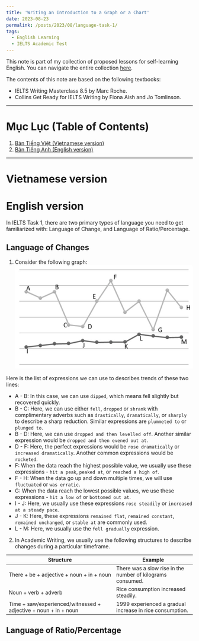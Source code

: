 ```yaml
---
title: 'Writing an Introduction to a Graph or a Chart'
date: 2023-08-23
permalink: /posts/2023/08/language-task-1/
tags:
  - English Learning
  - IELTS Academic Test
---
```


This note is part of my collection of proposed lessons for self-learning English. You can navigate the entire collection [here](/posts/2023/07/english-workshop/).

The contents of this note are based on the following textbooks:
* IELTS Writing Masterclass 8.5 by Marc Roche.
* Collins Get Ready for IELTS Writing by Fiona Aish and Jo Tomlinson.

*** 

# Mục Lục (Table of Contents)
1. [Bản Tiếng Việt (Vietnamese version)](#vietnamese)
2. [Bản Tiếng Anh (English version)](#english)

***

# Vietnamese version <a name = 'vietnamese'></a>

# English version <a name = 'english'></a>
In IELTS Task 1, there are two primary types of language you need to get familiarized with: Language of Change, and Language of Ratio/Percentage.

## Language of Changes
1. Consider the following graph:
![](/images//posts_images/language_of_changes_01.png)

Here is the list of expressions we can use to describes trends of these two lines:
* A - B: In this case, we can use `dipped`, which means fell slightly but recovered quickly.
* B - C: Here, we can use either `fell`, `dropped` or `shrank` with complimentary adverbs such as `drastically`, `dramatically`, or `sharply` to describe a sharp reduction. Similar expressions are `plummeted to` or `plunged to`.
* B - D: Here, we can use `dropped and then levelled off`. Another similar expression would be `dropped and then evened out at`.
* D - F: Here, the perfect expressions would be `rose dramatically` or `increased dramatically`. Another common expressions would be `rocketed`.
* F: When the data reach the highest possible value, we usually use these expressions - `hit a peak`, `peaked at`, or `reached a high of`.
* F - H: When the data go up and down multiple times, we will use `fluctuated` or `was erratic`.
* G: When the data reach the lowest possible values, we use these expressions - `hit a low of` or `bottomed out at`.
* I - J: Here, we usually use these expressions `rose steadily` or `increased at a steady pace`.
* J - K: Here, these expressions `remained flat`, `remained constant`, `remained unchanged`, or `stable at` are commonly used.
* L - M: Here, we usually use the `fell gradually` expression.

2. In Academic Writing, we usually use the following structures to describe changes during a particular timeframe.

| Structure | Example |
|-----------|---------|
| There + be + adjective + noun + in + noun | There was a slow rise in the number of kilograms consumed. |
| Noun + verb + adverb | Rice consumption increased steadily. |
| Time + saw/experienced/witnessed + adjective + noun + in + noun | 1999 experienced a gradual increase in rice consumption. |

## Language of Ratio/Percentage

